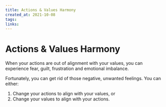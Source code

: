 ```yaml
---
title: Actions & Values Harmony
created_at: 2021-10-08
tags:
links:
---
```


# Actions & Values Harmony

When your actions are out of alignment with your values, you can experience fear, guilt, frustration and emotional imbalance. 

Fortunately, you can get rid of those negative, unwanted feelings. You can either: 
1. Change your actions to align with your values, or 
2. Change your values to align with your actions. 